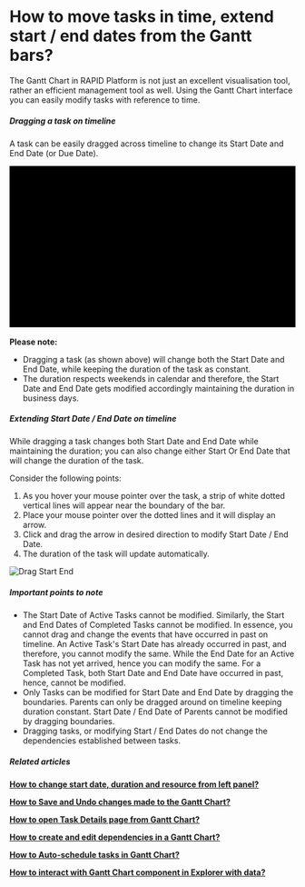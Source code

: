 # How to move tasks in time, extend start / end dates from the Gantt bars?

The Gantt Chart in RAPID Platform is not just an excellent visualisation tool, rather an efficient management tool as well. Using the Gantt Chart interface you can easily modify tasks with reference to time.

##### **Dragging a task on timeline**

A task can be easily dragged across timeline to change its Start Date and End Date (or Due Date).

![Dragging timeline](7N3DzoiYMFnF2dzA-dragging-480p-230914.gif)

**Please note:**

- Dragging a task (as shown above) will change both the Start Date and End Date, while keeping the duration of the task as constant.
- The duration respects weekends in calendar and therefore, the Start Date and End Date gets modified accordingly maintaining the duration in business days.

##### **Extending Start Date / End Date on timeline**

While dragging a task changes both Start Date and End Date while maintaining the duration; you can also change either Start Or End Date that will change the duration of the task.

Consider the following points:

1. As you hover your mouse pointer over the task, a strip of white dotted vertical lines will appear near the boundary of the bar.
2. Place your mouse pointer over the dotted lines and it will display an arrow.
3. Click and drag the arrow in desired direction to modify Start Date / End Date.
4. The duration of the task will update automatically.

![Drag Start End](zRG3i4nhnatLaJyQ-drag-start-end-480p-230914.gif)

##### **Important points to note**

- The Start Date of Active Tasks cannot be modified. Similarly, the Start and End Dates of Completed Tasks cannot be modified. In essence, you cannot drag and change the events that have occurred in past on timeline. An Active Task's Start Date has already occurred in past, and therefore, you cannot modify the same. While the End Date for an Active Task has not yet arrived, hence you can modify the same. For a Completed Task, both Start Date and End Date have occurred in past, hence, cannot be modified.
- Only Tasks can be modified for Start Date and End Date by dragging the boundaries. Parents can only be dragged around on timeline keeping duration constant. Start Date / End Date of Parents cannot be modified by dragging boundaries.
- Dragging tasks, or modifying Start / End Dates do not change the dependencies established between tasks.

##### **Related articles**

**[How to change start date, duration and resource from left panel?](https://docs.rapidplatform.com/books/experiences-oxn/page/how-to-change-start-date-duration-and-resource-from-left-panel "How to change start date, duration and resource from left panel?")**

**[How to Save and Undo changes made to the Gantt Chart?](https://docs.rapidplatform.com/books/experiences-oxn/page/how-to-save-undo-changes-to-a-gantt-chart "How to Save / Undo changes to a Gantt Chart?")**

**[How to open Task Details page from Gantt Chart?](https://docs.rapidplatform.com/books/experiences-oxn/page/how-to-open-task-item-profiles-from-gantt-chart "How to open task item profiles from Gantt Chart?")**

**[How to create and edit dependencies in a Gantt Chart?](https://docs.rapidplatform.com/books/experiences-oxn/page/how-to-create-and-edit-dependencies-in-a-gantt-chart "How to create and edit dependencies in a Gantt Chart?")**

**[How to Auto-schedule tasks in Gantt Chart?](https://docs.rapidplatform.com/books/experiences-oxn/page/how-to-auto-schedule-tasks-in-gantt-chart "How to Auto-schedule tasks in Gantt Chart?")**

**[How to interact with Gantt Chart component in Explorer with data?](https://docs.rapidplatform.com/books/experiences-oxn/page/how-to-interact-with-a-gantt-chart "How to interact with a Gantt Chart?")**